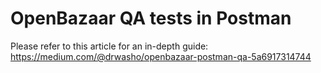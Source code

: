 # OpenBazaar QA tests in Postman

Please refer to this article for an in-depth guide: https://medium.com/@drwasho/openbazaar-postman-qa-5a6917314744
